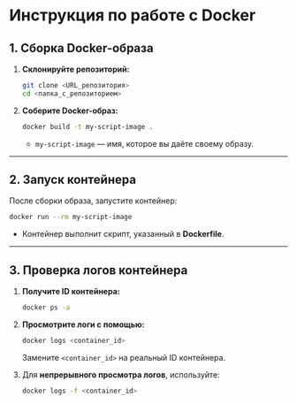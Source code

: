 
# Инструкция по работе с Docker

##  1. Сборка Docker-образа

1. **Склонируйте репозиторий:**

   ```bash
   git clone <URL_репозитория>
   cd <папка_с_репозиторием>
   ```

2. **Соберите Docker-образ:**

   ```bash
   docker build -t my-script-image .
   ```

   * `my-script-image` — имя, которое вы даёте своему образу.

---

## 2. Запуск контейнера

После сборки образа, запустите контейнер:

```bash
docker run --rm my-script-image
```

* Контейнер выполнит скрипт, указанный в **Dockerfile**.

---

## 3. Проверка логов контейнера

1. **Получите ID контейнера:**

   ```bash
   docker ps -a
   ```

2. **Просмотрите логи с помощью:**

   ```bash
   docker logs <container_id>
   ```
   Замените `<container_id>` на реальный ID контейнера.

3. Для **непрерывного просмотра логов**, используйте:

   ```bash
   docker logs -f <container_id>
   ```

